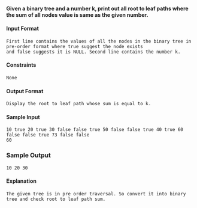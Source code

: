 #### Given a binary tree and a number k, print out all root to leaf paths where the sum of all nodes value is same as the given number.

#### Input Format
```
First line contains the values of all the nodes in the binary tree in pre-order format where true suggest the node exists 
and false suggests it is NULL. Second line contains the number k.
```

#### Constraints
```
None
```

#### Output Format
```
Display the root to leaf path whose sum is equal to k.
```

#### Sample Input
```
10 true 20 true 30 false false true 50 false false true 40 true 60 false false true 73 false false
60
```
### Sample Output
```
10 20 30
```
#### Explanation
```
The given tree is in pre order traversal. So convert it into binary tree and check root to leaf path sum.
```
